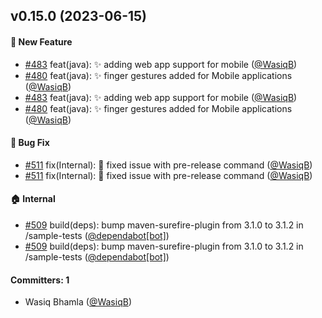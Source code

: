 
## v0.15.0 (2023-06-15)

#### :rocket: New Feature
* [#483](https://github.com/BoykaFramework/boyka-framework/pull/483) feat(java): :sparkles: adding web app support for mobile ([@WasiqB](https://github.com/WasiqB))
* [#480](https://github.com/BoykaFramework/boyka-framework/pull/480) feat(java): :sparkles: finger gestures added for Mobile applications ([@WasiqB](https://github.com/WasiqB))
* [#483](https://github.com/BoykaFramework/boyka-framework/pull/483) feat(java): :sparkles: adding web app support for mobile ([@WasiqB](https://github.com/WasiqB))
* [#480](https://github.com/BoykaFramework/boyka-framework/pull/480) feat(java): :sparkles: finger gestures added for Mobile applications ([@WasiqB](https://github.com/WasiqB))

#### :bug: Bug Fix
* [#511](https://github.com/BoykaFramework/boyka-framework/pull/511) fix(Internal): :bug: fixed issue with pre-release command ([@WasiqB](https://github.com/WasiqB))
* [#511](https://github.com/BoykaFramework/boyka-framework/pull/511) fix(Internal): :bug: fixed issue with pre-release command ([@WasiqB](https://github.com/WasiqB))

#### :house: Internal
* [#509](https://github.com/BoykaFramework/boyka-framework/pull/509) build(deps): bump maven-surefire-plugin from 3.1.0 to 3.1.2 in /sample-tests ([@dependabot[bot]](https://github.com/apps/dependabot))
* [#509](https://github.com/BoykaFramework/boyka-framework/pull/509) build(deps): bump maven-surefire-plugin from 3.1.0 to 3.1.2 in /sample-tests ([@dependabot[bot]](https://github.com/apps/dependabot))

#### Committers: 1
- Wasiq Bhamla ([@WasiqB](https://github.com/WasiqB))
